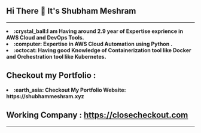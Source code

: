 <!-- @format -->

## Hi There :wave: It's Shubham Meshram 
<hr>
<b>
<li> :crystal_ball:I am Having around 2.9 year of Expertise exprience in AWS Cloud and DevOps Tools.<br>
<li> :computer: Expertise in AWS Cloud Automation using Python . <br>
<li> :octocat: Having good Knowledge of Containerization tool like Docker and Orchestration tool like Kubernetes.

## Checkout my Portfolio :
<li> :earth_asia: Checkout My Portfolio Website: https://shubhammeshram.xyz

## Working Company : https://closecheckout.com
<b>
<hr>
